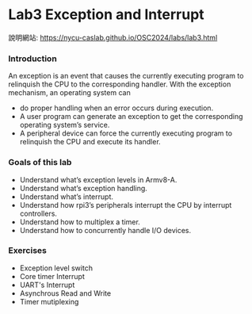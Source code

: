 # Lab3 Exception and Interrupt
說明網站: https://nycu-caslab.github.io/OSC2024/labs/lab3.html
### Introduction
An exception is an event that causes the currently executing program to relinquish the CPU to the corresponding handler. With the exception mechanism, an operating system can
* do proper handling when an error occurs during execution.
* A user program can generate an exception to get the corresponding operating system’s service.
* A peripheral device can force the currently executing program to relinquish the CPU and execute its handler.
### Goals of this lab
* Understand what’s exception levels in Armv8-A.
* Understand what’s exception handling.
* Understand what’s interrupt.
* Understand how rpi3’s peripherals interrupt the CPU by interrupt controllers.
* Understand how to multiplex a timer.
* Understand how to concurrently handle I/O devices.
### Exercises
* Exception level switch
* Core timer Interrupt
* UART's Interrupt
* Asynchrous Read and Write
* Timer mutiplexing
